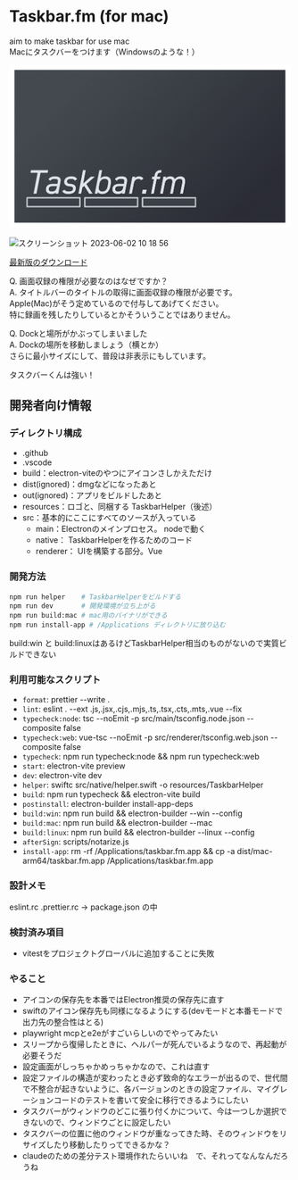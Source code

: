 # Taskbar.fm (for mac)
aim to make taskbar for use mac  
Macにタスクバーをつけます（Windowsのような！）


<p align="center">
  <img src="https://raw.githubusercontent.com/fruitriin/taskbar/master/resources/taskbar-logo.png">
</p>

![スクリーンショット 2023-06-02 10 18 56](https://github.com/fruitriin/taskbar/assets/18308639/e7138e77-6557-4150-904e-2bf52063b26c)

[最新版のダウンロード](https://github.com/fruitriin/taskbar/releases)

Q. 画面収録の権限が必要なのはなぜですか？  
A. タイトルバーのタイトルの取得に画面収録の権限が必要です。  
Apple(Mac)がそう定めているので付与してあげてください。  
特に録画を残したりしているとかそういうことではありません。  

Q. Dockと場所がかぶってしまいました  
A. Dockの場所を移動しましょう（横とか）    
さらに最小サイズにして、普段は非表示にもしています。  

タスクバーくんは強い！

## 開発者向け情報

### ディレクトリ構成

- .github
- .vscode
- build：electron-viteのやつにアイコンさしかえただけ
- dist(ignored)：dmgなどになったあと
- out(ignored)：アプリをビルドしたあと
- resources：ロゴと、同梱する TaskbarHelper（後述）
- src：基本的にここにすべてのソースが入っている
   - main：Electronのメインプロセス。 nodeで動く
   - native： TaskbarHelperを作るためのコード
   - renderer： UIを構築する部分。Vue

### 開発方法

```bash
npm run helper    # TaskbarHelperをビルドする
npm run dev       # 開発環境が立ち上がる
npm run build:mac # mac用のバイナリができる
npm run install-app # /Applications ディレクトリに放り込む
```

build:win と build:linuxはあるけどTaskbarHelper相当のものがないので実質ビルドできない

### 利用可能なスクリプト

- `format`: prettier --write .
- `lint`: eslint . --ext .js,.jsx,.cjs,.mjs,.ts,.tsx,.cts,.mts,.vue --fix
- `typecheck:node`: tsc --noEmit -p src/main/tsconfig.node.json --composite false
- `typecheck:web`: vue-tsc --noEmit -p src/renderer/tsconfig.web.json --composite false
- `typecheck`: npm run typecheck:node && npm run typecheck:web
- `start`: electron-vite preview
- `dev`: electron-vite dev
- `helper`: swiftc src/native/helper.swift -o resources/TaskbarHelper
- `build`: npm run typecheck && electron-vite build
- `postinstall`: electron-builder install-app-deps
- `build:win`: npm run build && electron-builder --win --config
- `build:mac`: npm run build && electron-builder --mac
- `build:linux`: npm run build && electron-builder --linux --config
- `afterSign`: scripts/notarize.js
- `install-app`: rm -rf /Applications/taskbar.fm.app && cp -a dist/mac-arm64/taskbar.fm.app /Applications/taskbar.fm.app

### 設計メモ
eslint.rc .prettier.rc -> package.json の中

### 検討済み項目
- vitestをプロジェクトグローバルに追加することに失敗

### やること
- アイコンの保存先を本番ではElectron推奨の保存先に直す
- swiftのアイコン保存先も同様になるようにする(devモードと本番モードで出力先の整合性はとる)
- playwright mcpとe2eがすごいらしいのでやってみたい
- スリープから復帰したときに、ヘルパーが死んでいるようなので、再起動が必要そうだ
- 設定画面がしっちゃかめっちゃかなので、これは直す
- 設定ファイルの構造が変わったとき必ず致命的なエラーが出るので、世代間で不整合が起きないように、各バージョンのときの設定ファイル、マイグレーションコードのテストを書いて安全に移行できるようにしたい
- タスクバーがウィンドウのどこに張り付くかについて、今は一つしか選択できないので、ウィンドウごとに設定したい
- タスクバーの位置に他のウィンドウが重なってきた時、そのウィンドウをリサイズしたり移動したりってできるかな？
- claudeのための差分テスト環境作れたらいいね　で、それってなんなんだろうね

